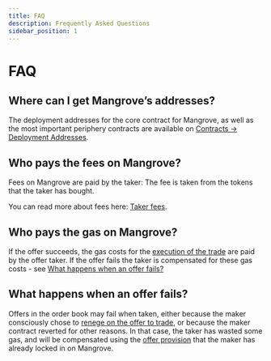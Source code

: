 ```yaml
---
title: FAQ
description: Frequently Asked Questions
sidebar_position: 1
---
```


# FAQ

## Where can I get Mangrove’s addresses?

The deployment addresses for the core contract for Mangrove, as well as the most important periphery contracts are available on [Contracts -> Deployment Addresses](../contracts/technical-references/contract-addresses.md).

## Who pays the fees on Mangrove?
Fees on Mangrove are paid by the taker: The fee is taken from the tokens that the taker has bought.

You can read more about fees here: [Taker fees](/docs/contracts/technical-references/governance-parameters/local-variables#taker-fees).

## Who pays the gas on Mangrove?

If the offer succeeds, the gas costs for the [execution of the trade](../contracts/technical-references/taking-and-making-offers/reactive-offer/executing-offers.md) are paid by the offer taker. If the offer fails the taker is compensated for these gas costs - see [What happens when an offer fails?](#what-happens-when-an-offer-fails)

## What happens when an offer fails?

Offers in the order book may fail when taken, either because the maker consciously chose to [renege on the offer to trade](../contracts/explanations/taker-compensation.md), or because the maker contract reverted for other reasons. In that case, the taker has wasted some gas, and will be compensated using the [offer provision](../contracts/technical-references/taking-and-making-offers/reactive-offer/offer-provision.md) that the maker has already locked in on Mangrove.

